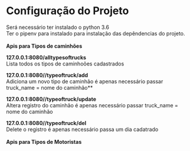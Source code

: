 # Configuração do Projeto #

Será necessário ter instalado o python 3.6
<br />
Ter o pipenv para instalado para instalação das depêndencias do projeto.
<br />
<br />
**Apis para Tipos de caminhões**

**127.0.0.1:8080/alltypesoftrucks**
<br />
Lista todos os tipos de caminhoões cadastrados

**127.0.0.1:8080//typeoftruck/add**
<br />
Adiciona um novo tipo de caminhão é apenas necessário passar truck_name = nome do caminhão**

**127.0.0.1:8080//typeoftruck/update**
<br />
Altera registro do caminhão é apenas necessário passar truck_name = nome do caminhão

**127.0.0.1:8080//typeoftruck/del**
<br />
Delete o registro é apenas necessário passa um dia cadatrado
<br />
<br />
**Apis para Tipos de Motoristas**